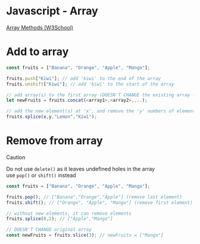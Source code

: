 # Javascript - Array 
[Array Methods (W3School)](https://www.w3schools.com/js/js_array_methods.asp#mark_splice)

# Add to array
```js
const fruits = ["Banana", "Orange", "Apple", "Mango"];

fruits.push["Kiwi"]; // add 'kiwi' to the end of the array
fruits.unshift["Kiwi"]; // add 'kiwi' to the start of the array

// add array(s) to the first array (DOESN'T CHANGE the existing array - returns a new array)
let newFruits = fruits.concat(<array1>,<array2>,...); 

// add the new element(s) at 'x', and remove the 'y' numbers of elements
fruits.splice(x,y,"Lemon","Kiwi");
```

# Remove from array
> [!CAUTION]
> Do not use `delete()` as it leaves undefined holes in the array\
> use `pop()` or `shift()` instead
```js
const fruits = ["Banana", "Orange", "Apple", "Mango"];

fruits.pop(); // ["Banana","Orange","Apple"] (remove last element)
fruits.shift(); // ["Orange", "Apple", "Mango"] (remove first element)

// without new elements, it can remove elements
fruits.splice(0,2); // ["Apple","Mango"]

// DOESN'T CHANGE original array
const newFruits = fruits.slice(3); // newFruits = ["Mango"]
```

